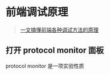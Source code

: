 # 前端调试原理

> [一文搞懂前端各种调试方法的原理](https://mp.weixin.qq.com/s/QHE32rzlZHqp1yWMfxaC9A)

## 打开 protocol monitor 面板

protocol monitor 是一项实验性质
